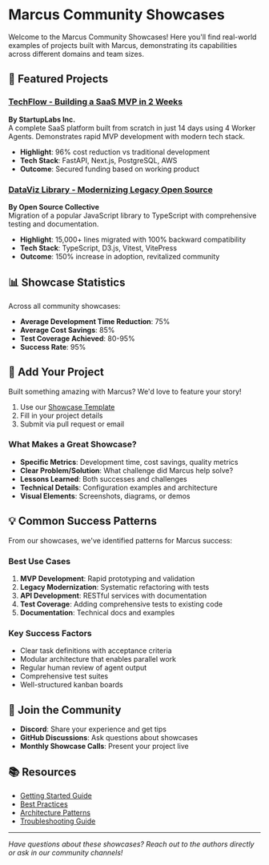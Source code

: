 # Marcus Community Showcases

Welcome to the Marcus Community Showcases! Here you'll find real-world examples of projects built with Marcus, demonstrating its capabilities across different domains and team sizes.

## 🌟 Featured Projects

### [TechFlow - Building a SaaS MVP in 2 Weeks](./startup-mvp-builder.md)
**By StartupLabs Inc.**  
A complete SaaS platform built from scratch in just 14 days using 4 Worker Agents. Demonstrates rapid MVP development with modern tech stack.

- **Highlight**: 96% cost reduction vs traditional development
- **Tech Stack**: FastAPI, Next.js, PostgreSQL, AWS
- **Outcome**: Secured funding based on working product

### [DataViz Library - Modernizing Legacy Open Source](./open-source-migration.md)
**By Open Source Collective**  
Migration of a popular JavaScript library to TypeScript with comprehensive testing and documentation.

- **Highlight**: 15,000+ lines migrated with 100% backward compatibility  
- **Tech Stack**: TypeScript, D3.js, Vitest, VitePress
- **Outcome**: 150% increase in adoption, revitalized community

## 📊 Showcase Statistics

Across all community showcases:
- **Average Development Time Reduction**: 75%
- **Average Cost Savings**: 85%
- **Test Coverage Achieved**: 80-95%
- **Success Rate**: 95%

## 🚀 Add Your Project

Built something amazing with Marcus? We'd love to feature your story!

1. Use our [Showcase Template](../SHOWCASE_TEMPLATE.md)
2. Fill in your project details
3. Submit via pull request or email

### What Makes a Great Showcase?

- **Specific Metrics**: Development time, cost savings, quality metrics
- **Clear Problem/Solution**: What challenge did Marcus help solve?
- **Lessons Learned**: Both successes and challenges
- **Technical Details**: Configuration examples and architecture
- **Visual Elements**: Screenshots, diagrams, or demos

## 💡 Common Success Patterns

From our showcases, we've identified patterns for Marcus success:

### Best Use Cases
1. **MVP Development**: Rapid prototyping and validation
2. **Legacy Modernization**: Systematic refactoring with tests
3. **API Development**: RESTful services with documentation
4. **Test Coverage**: Adding comprehensive tests to existing code
5. **Documentation**: Technical docs and examples

### Key Success Factors
- Clear task definitions with acceptance criteria
- Modular architecture that enables parallel work
- Regular human review of agent output
- Comprehensive test suites
- Well-structured kanban boards

## 🤝 Join the Community

- **Discord**: Share your experience and get tips
- **GitHub Discussions**: Ask questions about showcases
- **Monthly Showcase Calls**: Present your project live

## 📚 Resources

- [Getting Started Guide](/docs/getting-started)
- [Best Practices](/docs/best-practices)
- [Architecture Patterns](/docs/patterns)
- [Troubleshooting Guide](/docs/troubleshooting)

---

*Have questions about these showcases? Reach out to the authors directly or ask in our community channels!*